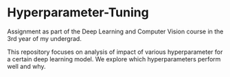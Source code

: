 # Hyperparameter-Tuning
Assignment as part of the Deep Learning and Computer Vision course in the 3rd year of my undergrad.

This repository focuses on analysis of impact of various hyperparameter for a certain deep learning model. We explore which hyperparameters perform well and why.
